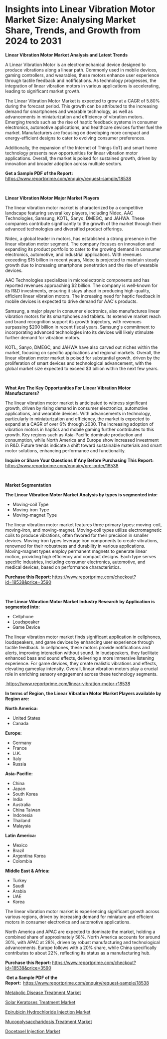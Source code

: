 <p><h1>Insights into Linear Vibration Motor Market Size: Analysing Market Share, Trends, and Growth from 2024 to 2031</h1></p><p><strong>Linear Vibration Motor Market Analysis and Latest Trends</strong></p>
<p><p>A Linear Vibration Motor is an electromechanical device designed to produce vibrations along a linear path. Commonly used in mobile devices, gaming controllers, and wearables, these motors enhance user experience through tactile feedback and notifications. As technology progresses, the integration of linear vibration motors in various applications is accelerating, leading to significant market growth.</p><p>The Linear Vibration Motor Market is expected to grow at a CAGR of 5.80% during the forecast period. This growth can be attributed to the increasing demand for smartphones and wearable technology, as well as advancements in miniaturization and efficiency of vibration motors. Emerging trends such as the rise of haptic feedback systems in consumer electronics, automotive applications, and healthcare devices further fuel the market. Manufacturers are focusing on developing more compact and energy-efficient designs to cater to evolving consumer preferences. </p><p>Additionally, the expansion of the Internet of Things (IoT) and smart home technology presents new opportunities for linear vibration motor applications. Overall, the market is poised for sustained growth, driven by innovation and broader adoption across multiple sectors.</p></p>
<p><strong>Get a Sample PDF of the Report:&nbsp;</strong> <a href="https://www.reportprime.com/enquiry/request-sample/18538?utm_campaign=1137&utm_medium=2&utm_source=Github&utm_content=ia&utm_term=21112024&utm_id=linear-vibration-motor">https://www.reportprime.com/enquiry/request-sample/18538</a></p>
<p>&nbsp;</p>
<p><strong>Linear Vibration Motor Major Market Players</strong></p>
<p><p>The linear vibration motor market is characterized by a competitive landscape featuring several key players, including Nidec, AAC Technologies, Samsung, KOTL, Sanyo, DMEGC, and JAHWA. These companies contribute significantly to the growth of the market through their advanced technologies and diversified product offerings.</p><p>Nidec, a global leader in motors, has established a strong presence in the linear vibration motor segment. The company focuses on innovation and expanding its product portfolio to cater to the growing demand in consumer electronics, automotive, and industrial applications. With revenues exceeding $15 billion in recent years, Nidec is projected to maintain steady growth due to increasing smartphone penetration and the rise of wearable devices.</p><p>AAC Technologies specializes in microelectronic components and has reported revenues approaching $2 billion. The company is well-known for its R&D investments, ensuring it stays ahead in producing high-quality, efficient linear vibration motors. The increasing need for haptic feedback in mobile devices is expected to drive demand for AAC's products.</p><p>Samsung, a major player in consumer electronics, also manufactures linear vibration motors for its smartphones and tablets. Its extensive market reach and brand recognition support its growth trajectory, with revenues surpassing $200 billion in recent fiscal years. Samsung's commitment to incorporating advanced technologies into its devices will likely stimulate further demand for vibration motors.</p><p>KOTL, Sanyo, DMEGC, and JAHWA have also carved out niches within the market, focusing on specific applications and regional markets. Overall, the linear vibration motor market is poised for substantial growth, driven by the proliferation of smart devices and technological advancement, with the global market size expected to exceed $3 billion within the next few years.</p></p>
<p>&nbsp;</p>
<p><strong>What Are The Key Opportunities For Linear Vibration Motor Manufacturers?</strong></p>
<p><p>The linear vibration motor market is anticipated to witness significant growth, driven by rising demand in consumer electronics, automotive applications, and wearable devices. With advancements in technology, particularly in miniaturization and efficiency, the market is expected to expand at a CAGR of over 6% through 2030. The increasing adoption of vibration motors in haptics and mobile gaming further contributes to this growth. Key regions such as Asia-Pacific dominate production and consumption, while North America and Europe show increased investment in R&D. Future trends indicate a shift toward sustainable materials and smart motor solutions, enhancing performance and functionality.</p></p>
<p><strong>Inquire or Share Your Questions If Any Before Purchasing This Report:</strong> <a href="https://www.reportprime.com/enquiry/pre-order/18538?utm_campaign=1137&utm_medium=2&utm_source=Github&utm_content=ia&utm_term=21112024&utm_id=linear-vibration-motor">https://www.reportprime.com/enquiry/pre-order/18538</a></p>
<p>&nbsp;</p>
<p><strong>Market Segmentation</strong></p>
<p><strong>The Linear Vibration Motor Market Analysis by types is segmented into:</strong></p>
<p><ul><li>Moving-coil Type</li><li>Moving-iron Type</li><li>Moving-magnet Type</li></ul></p>
<p><p>The linear vibration motor market features three primary types: moving-coil, moving-iron, and moving-magnet. Moving-coil types utilize electromagnetic coils to produce vibrations, often favored for their precision in smaller devices. Moving-iron types leverage iron components to create vibrations, renowned for their robustness and durability in various applications. Moving-magnet types employ permanent magnets to generate linear motion, providing high efficiency and compact designs. Each type serves specific industries, including consumer electronics, automotive, and medical devices, based on performance characteristics.</p></p>
<p><strong>Purchase this Report:&nbsp;</strong><a href="https://www.reportprime.com/checkout?id=18538&price=3590&utm_campaign=1137&utm_medium=2&utm_source=Github&utm_content=ia&utm_term=21112024&utm_id=linear-vibration-motor">https://www.reportprime.com/checkout?id=18538&price=3590</a></p>
<p>&nbsp;</p>
<p><strong>The Linear Vibration Motor Market Industry Research by Application is segmented into:</strong></p>
<p><ul><li>Cellphone</li><li>Loudspeaker</li><li>Game Device</li></ul></p>
<p><p>The linear vibration motor market finds significant application in cellphones, loudspeakers, and game devices by enhancing user experience through tactile feedback. In cellphones, these motors provide notifications and alerts, improving interaction without sound. In loudspeakers, they facilitate enhanced bass and sound effects, delivering a more immersive listening experience. For game devices, they create realistic vibrations and effects, elevating gameplay intensity. Overall, linear vibration motors play a crucial role in enriching sensory engagement across these technology segments.</p></p>
<p><a href="https://www.reportprime.com/linear-vibration-motor-r18538?utm_campaign=1137&utm_medium=2&utm_source=Github&utm_content=ia&utm_term=21112024&utm_id=linear-vibration-motor">&nbsp;https://www.reportprime.com/linear-vibration-motor-r18538</a></p>
<p><strong>In terms of Region, the Linear Vibration Motor Market Players available by Region are:</strong></p>
<p>
    <p> <strong> North America: </strong>
        <ul>
            <li>United States</li>
            <li>Canada</li>
        </ul>
        </p> 
    <p> <strong> Europe: </strong>
        <ul>
            <li>Germany</li>
            <li>France</li>
            <li>U.K.</li>
            <li>Italy</li>
            <li>Russia</li>
        </ul>
        </p> 
    <p> <strong> Asia-Pacific: </strong>
        <ul>
            <li>China</li>
            <li>Japan</li>
            <li>South Korea</li>
            <li>India</li>
            <li>Australia</li>
            <li>China Taiwan</li>
            <li>Indonesia</li>
            <li>Thailand</li>
            <li>Malaysia</li>
        </ul>
        </p> 
    <p> <strong> Latin America: </strong>
        <ul>
            <li>Mexico</li>
            <li>Brazil</li>
            <li>Argentina Korea</li>
            <li>Colombia</li>
        </ul>
        </p> 
    <p> <strong> Middle East & Africa: </strong>
        <ul>
            <li>Turkey</li>
            <li>Saudi</li>
            <li>Arabia</li>
            <li>UAE</li>
            <li>Korea</li>
        </ul>
    </p>
    </p>
<p><p>The linear vibration motor market is experiencing significant growth across various regions, driven by increasing demand for miniature and efficient motors in consumer electronics and automotive applications. </p><p>North America and APAC are expected to dominate the market, holding a combined share of approximately 58%. North America accounts for around 30%, with APAC at 28%, driven by robust manufacturing and technological advancements. Europe follows with a 20% share, while China specifically contributes to about 22%, reflecting its status as a manufacturing hub.</p></p>
<p><strong>Purchase this Report: </strong><a href="https://www.reportprime.com/checkout?id=18538&price=3590&utm_campaign=1137&utm_medium=2&utm_source=Github&utm_content=ia&utm_term=21112024&utm_id=linear-vibration-motor">https://www.reportprime.com/checkout?id=18538&price=3590</a></p>
<p>&nbsp;<strong>Get a Sample PDF of the Report:&nbsp;&nbsp;</strong><a href="https://www.reportprime.com/enquiry/request-sample/18538?utm_campaign=1137&utm_medium=2&utm_source=Github&utm_content=ia&utm_term=21112024&utm_id=linear-vibration-motor">https://www.reportprime.com/enquiry/request-sample/18538</a></p>
<p><strong></strong></p>
<p><p><a href="https://www.linkedin.com/pulse/metabolic-disease-treatment-market-sizeshare-recent-development-r1jpe?utm_campaign=1137&utm_medium=2&utm_source=Github&utm_content=ia&utm_term=21112024&utm_id=linear-vibration-motor">Metabolic Disease Treatment Market</a></p><p><a href="https://www.linkedin.com/pulse/solar-keratoses-treatment-market-evaluation-trends-size-quv2e?utm_campaign=1137&utm_medium=2&utm_source=Github&utm_content=ia&utm_term=21112024&utm_id=linear-vibration-motor">Solar Keratoses Treatment Market</a></p><p><a href="https://issuu.com/reportprime-2/docs/epirubicin-hydrochloride-injection-_fc9341ef6421fc?utm_campaign=1137&utm_medium=2&utm_source=Github&utm_content=ia&utm_term=21112024&utm_id=linear-vibration-motor">Epirubicin Hydrochloride Injection Market</a></p><p><a href="https://www.linkedin.com/pulse/strategic-roadmap-success-global-mucopolysaccharidosis-xmjhe?utm_campaign=1137&utm_medium=2&utm_source=Github&utm_content=ia&utm_term=21112024&utm_id=linear-vibration-motor">Mucopolysaccharidosis Treatment Market</a></p><p><a href="https://issuu.com/reportprime-2/docs/docetaxel-injection-market-size-203_d514a6f487cd22?utm_campaign=1137&utm_medium=2&utm_source=Github&utm_content=ia&utm_term=21112024&utm_id=linear-vibration-motor">Docetaxel Injection Market</a></p></p>